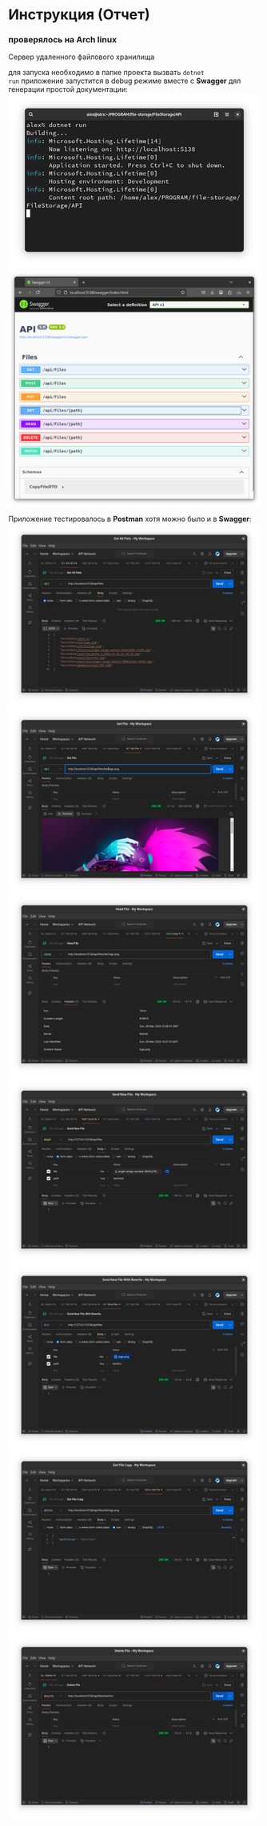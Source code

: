 # Инструкция (Отчет)
### проверялось на Arch linux

Сервер удаленного файлового хранилища

для запуска необходимо в папке проекта вызвать <code>dotnet run</code>
приложение запустится в debug режиме вместе с <b>Swagger</b> дял генерации простой документации:
![](/Screenshots/image1.png)
![](/Screenshots/image2.png)

Приложение тестировалось в <b>Postman</b> хотя можно было и в <b>Swagger</b>:
![](/Screenshots/image3.png)
![](/Screenshots/image4.png)
![](/Screenshots/image5.png)
![](/Screenshots/image6.png)
![](/Screenshots/image7.png)
![](/Screenshots/image8.png)
![](/Screenshots/image9.png)